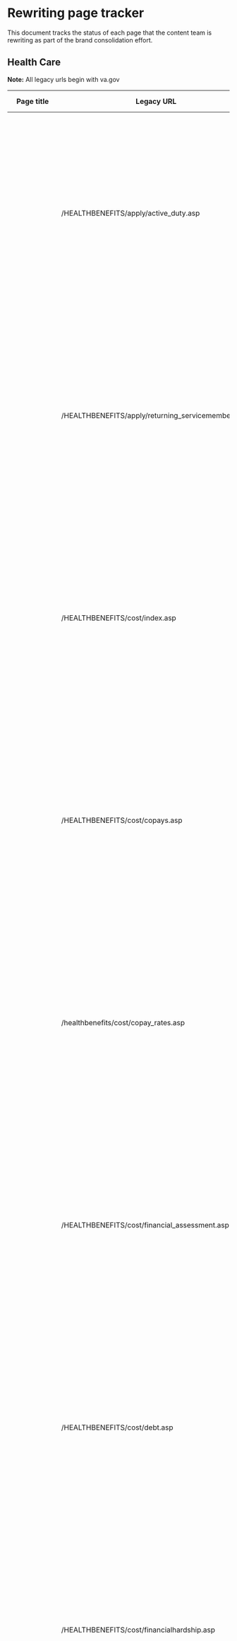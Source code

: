 
# Rewriting page tracker

This document tracks the status of each page that the content team is rewriting as part of the brand consolidation effort.

## Health Care

**Note:** All legacy urls begin with va.gov

| Page title | Legacy URL | New VA.gov page URL | Zenhub Ticket | Current rewriting status |
| --- | --- | --- | --- | --- |
| | /HEALTHBENEFITS/apply/active_duty.asp | | | <ul> <li> [X] First draft written </li><li> [X] Page in Github </li><li> [X] Danielle strategy/voice review & edit complete </li><li> [X] Final copy edit complete </li><li> [ ] Sent to SMEs for review</li><li> [ ] SME feedback received</li><li> [ ] SME feedback implemented</li><li> [ ] New page live</li> |
| | /HEALTHBENEFITS/apply/returning_servicemembers.asp | | | <ul> <li> [X] First draft written </li><li> [X] Page in Github </li><li> [X] Danielle strategy/voice review & edit complete </li><li> [X] Final copy edit complete </li><li> [ ] Sent to SMEs for review</li><li> [ ] SME feedback received</li><li> [ ] SME feedback implemented</li><li> [ ] New page live</li> |
| | /HEALTHBENEFITS/cost/index.asp | /health-care/about-va-health-benefits/cost-of-care/ | [#16095](https://app.zenhub.com/workspaces/vft-59c95ae5fda7577a9b3184f8/issues/department-of-veterans-affairs/vets.gov-team/16095) |  <ul> <li> [X] First draft written </li><li> [X] Page in Github </li><li> [X] Danielle strategy/voice review & edit complete </li><li> [X] Final copy edit complete </li><li> [X]Sent to SMEs for review</li><li> [X] SME feedback received</li><li> [ ] SME feedback implemented</li><li> [ ] New page live</li> |
| | /HEALTHBENEFITS/cost/copays.asp | /health-care/copay-rates/ | [#16095](https://app.zenhub.com/workspaces/vft-59c95ae5fda7577a9b3184f8/issues/department-of-veterans-affairs/vets.gov-team/16095) |  <ul> <li> [X] First draft written </li><li> [X] Page in Github </li><li> [X] Danielle strategy/voice review & edit complete </li><li> [X] Final copy edit complete </li><li> [X] Sent to SMEs for review</li><li> [X] SME feedback received</li><li> [ ] SME feedback implemented</li><li> [ ] New page live</li> |
| | /healthbenefits/cost/copay_rates.asp | /health-care/copay-rates/ | [#16095](https://app.zenhub.com/workspaces/vft-59c95ae5fda7577a9b3184f8/issues/department-of-veterans-affairs/vets.gov-team/16095) |  <ul> <li> [X] First draft written </li><li> [X] Page in Github </li><li> [X] Danielle strategy/voice review & edit complete </li><li> [X] Final copy edit complete </li><li> [X] Sent to SMEs for review</li><li> [X] SME feedback received</li><li> [ ] SME feedback implemented</li><li> [ ] New page live</li> |
| | /HEALTHBENEFITS/cost/financial_assessment.asp | /health-care/about-va-health-benefits/cost-of-care | [#16095](https://app.zenhub.com/workspaces/vft-59c95ae5fda7577a9b3184f8/issues/department-of-veterans-affairs/vets.gov-team/16095) |  <ul> <li> [X] First draft written </li><li> [X] Page in Github </li><li> [X] Danielle strategy/voice review & edit complete </li><li> [X] Final copy edit complete </li><li> [X] Sent to SMEs for review</li><li> [X] SME feedback received</li><li> [ ] SME feedback implemented</li><li> [ ] New page live</li> |
| | /HEALTHBENEFITS/cost/debt.asp | /health-care/pay-copay-bill/ | | <ul> <li> [X] First draft written </li><li> [X] Page in Github </li><li> [X] Danielle strategy/voice review & edit complete </li><li> [X] Final copy edit complete </li><li> [X] Sent to SMEs for review</li><li> [X] SME feedback received</li><li> [ ] SME feedback implemented</li><li> [ ] New page live</li> |
| | /HEALTHBENEFITS/cost/financialhardship.asp | /health-care/pay-copy-bill/financial-hardship/ | [#16095](https://app.zenhub.com/workspaces/vft-59c95ae5fda7577a9b3184f8/issues/department-of-veterans-affairs/vets.gov-team/16095) |  <ul> <li> [X] First draft written </li><li> [X] Page in Github </li><li> [X] Danielle strategy/voice review & edit complete </li><li> [X] Final copy edit complete </li><li> [X] Sent to SMEs for review</li><li> [X] SME feedback received</li><li> [ ] SME feedback implemented</li><li> [ ] New page live</li> |
| | /HEALTHBENEFITS/cost/disputes.asp | /health-care/pay-copay-bill/dispute-charges/ | | <ul> <li> [X] First draft written </li><li> [X] Page in Github </li><li> [X] Danielle strategy/voice review & edit complete </li><li> [X] Final copy edit complete </li><li> [X] Sent to SMEs for review</li><li> [X] SME feedback received</li><li> [ ] SME feedback implemented</li><li> [ ] New page live</li> |
| | /HEALTHBENEFITS/cost/make_a_payment.asp | /health-care/pay-copay-bill/ | |  <ul> <li> [X] First draft written </li><li> [X] Page in Github </li><li> [X] Danielle strategy/voice review & edit complete </li><li> [X] Final copy edit complete </li><li> [X] Sent to SMEs for review</li><li> [X] SME feedback received</li><li> [ ] SME feedback received</li><li> [ ] SME feedback implemented</li><li> [ ] New page live</li> |
| | /HEALTHBENEFITS/vadip/index.asp | | |  <ul> <li> [X] First draft written </li><li> [X] Page in Github </li><li> [X] Danielle strategy/voice review & edit complete </li><li> [X] Final copy edit complete </li><li> [X] Sent to SMEs for review</li><li> [X] SME feedback received</li><li> [ ] SME feedback received</li><li> [ ] SME feedback implemented</li><li> [ ] New page live</li> |
| Get a Veteran Health Identification Card (VHIC) | /HEALTHBENEFITS/vhic/index.asp | /health-care/get-health-id-card/ | [#16957](https://app.zenhub.com/workspaces/vft-59c95ae5fda7577a9b3184f8/issues/department-of-veterans-affairs/vets.gov-team/16957) | <ul> <li> [X] First draft written </li><li> [X] Page in Github </li><li> [X] Danielle strategy/voice review & edit complete </li><li> [ ] Final copy edit complete </li><li> [ ] Sent to SMEs for review</li><li> [ ] SME feedback received</li><li> [ ] SME feedback implemented</li><li> [ ] New page live</li> |
| | /HEALTHBENEFITS/vtp/beneficiary_travel.asp | | | <ul> <li> [X] First draft written </li><li> [X] Page in Github </li><li> [X] Danielle strategy/voice review & edit complete </li><li> [ ] Final copy edit complete </li><li> [ ] Sent to SMEs for review</li><li> [ ] SME feedback received</li><li> [ ] SME feedback implemented</li><li> [ ] New page live</li> |
| | /HEALTHBENEFITS/resources/priority_groups.asp | | | <ul> <li> [X] First draft written </li><li> [X] Page in Github </li><li> [X] Danielle strategy/voice review & edit complete </li><li> [X] Final copy edit complete </li><li> [X] Sent to SMEs for review</li><li> [X] SME feedback received</li><li> [ ] SME feedback implemented</li><li> [ ] New page live</li> |


## Disability

**Note:** All legacy urls begin with benefits.va.gov

| Page title | Legacy URL | New VA.gov page URL | Zenhub Ticket | Current rewriting status |
| --- | --- | --- | --- | --- |
| Reconstructing your records | /COMPENSATION/NPRC1973Fire.asp | | [#18470](https://app.zenhub.com/workspaces/vft-59c95ae5fda7577a9b3184f8/issues/department-of-veterans-affairs/vets.gov-team/18470) | <ul> <li> [X] First draft written </li><li> [X] Page in Github </li><li> [ ] Danielle strategy/voice review & edit complete </li><li> [ ] Final copy edit complete </li><li> [ ] Sent to SMEs for review</li><li> [ ] SME feedback received</li><li> [ ] SME feedback implemented</li><li> [ ] New page live</li> |
| | /compensation/dbq_disabilityexams.asp | | [#16973](https://app.zenhub.com/workspaces/vft-59c95ae5fda7577a9b3184f8/issues/department-of-veterans-affairs/vets.gov-team/16973) | <ul> <li> [X] First draft written </li><li> [X] Page in Github </li><li> [X] Danielle strategy/voice review & edit complete </li><li> [X] Final copy edit complete </li><li> [X] Sent to SMEs for review</li><li> [ ] SME feedback received</li><li> [ ] SME feedback implemented</li><li> [ ] New page live</li> |
| | /compensation/dbq_overview.asp | | [#16973](https://app.zenhub.com/workspaces/vft-59c95ae5fda7577a9b3184f8/issues/department-of-veterans-affairs/vets.gov-team/16973) | <ul> <li> [X] First draft written </li><li> [X] Page in Github </li><li> [X] Danielle strategy/voice review & edit complete </li><li> [X] Final copy edit complete </li><li> [X] Sent to SMEs for review</li><li> [ ] SME feedback received</li><li> [ ] SME feedback implemented</li><li> [ ] New page live</li> |
| | /compensation/dbq_veteraninstruct.asp | | [#16973](https://app.zenhub.com/workspaces/vft-59c95ae5fda7577a9b3184f8/issues/department-of-veterans-affairs/vets.gov-team/16973) | <ul> <li> [X] First draft written </li><li> [X] Page in Github </li><li> [X] Danielle strategy/voice review & edit complete </li><li> [X] Final copy edit complete </li><li> [X] Sent to SMEs for review</li><li> [ ] SME feedback received</li><li> [ ] SME feedback implemented</li><li> [ ] New page live</li> |
| | /compensation/dbq_ListByDBQFormName.asp | | [#16973](https://app.zenhub.com/workspaces/vft-59c95ae5fda7577a9b3184f8/issues/department-of-veterans-affairs/vets.gov-team/16973) | <ul> <li> [X] First draft written </li><li> [X] Page in Github </li><li> [X] Danielle strategy/voice review & edit complete </li><li> [X] Final copy edit complete </li><li> [X] Sent to SMEs for review</li><li> [ ] SME feedback received</li><li> [ ] SME feedback implemented</li><li> [ ] New page live</li> |
| | /compensation/dbq_ListBySymptom.asp | | [#16973](https://app.zenhub.com/workspaces/vft-59c95ae5fda7577a9b3184f8/issues/department-of-veterans-affairs/vets.gov-team/16973) | <ul> <li> [X] First draft written </li><li> [X] Page in Github </li><li> [X] Danielle strategy/voice review & edit complete </li><li> [X] Final copy edit complete </li><li> [X] Sent to SMEs for review</li><li> [ ] SME feedback received</li><li> [ ] SME feedback implemented</li><li> [ ] New page live</li> |
| | /compensation/rates-index.asp | | [#16956](https://app.zenhub.com/workspaces/vft-59c95ae5fda7577a9b3184f8/issues/department-of-veterans-affairs/vets.gov-team/16956) | <ul> <li> [X] First draft written </li><li> [X] Page in Github </li><li> [X] Danielle strategy/voice review & edit complete </li><li> [X] Final copy edit complete </li><li> [X] Sent to SMEs for review</li><li> [ ] SME feedback received</li><li> [ ] SME feedback implemented</li><li> [ ] New page live</li> |
| | /COMPENSATION/resources_comp01.asp | | [#16956](https://app.zenhub.com/workspaces/vft-59c95ae5fda7577a9b3184f8/issues/department-of-veterans-affairs/vets.gov-team/16956) | <ul> <li> [X] First draft written </li><li> [X] Page in Github </li><li> [X] Danielle strategy/voice review & edit complete </li><li> [X] Final copy edit complete </li><li> [X] Sent to SMEs for review</li><li> [ ] SME feedback received</li><li> [ ] SME feedback implemented</li><li> [ ] New page live</li> |
| | /COMPENSATION/resources_comp02.asp | | [#16956](https://app.zenhub.com/workspaces/vft-59c95ae5fda7577a9b3184f8/issues/department-of-veterans-affairs/vets.gov-team/16956) | <ul> <li> [X] First draft written </li><li> [X] Page in Github </li><li> [X] Danielle strategy/voice review & edit complete </li><li> [X] Final copy edit complete </li><li> [X] Sent to SMEs for review</li><li> [ ] SME feedback received</li><li> [ ] SME feedback implemented</li><li> [ ] New page live</li> |
| | /compensation/special_Benefit_Allowances_2018.asp | | [#16956](https://app.zenhub.com/workspaces/vft-59c95ae5fda7577a9b3184f8/issues/department-of-veterans-affairs/vets.gov-team/16956) | <ul> <li> [X] First draft written </li><li> [X] Page in Github </li><li> [X] Danielle strategy/voice review & edit complete </li><li> [X] Final copy edit complete </li><li> [X] Sent to SMEs for review</li><li> [ ] SME feedback received</li><li> [ ] SME feedback implemented</li><li> [ ] New page live</li> |
| | /compensation/sb2018.asp | | [#16956](https://app.zenhub.com/workspaces/vft-59c95ae5fda7577a9b3184f8/issues/department-of-veterans-affairs/vets.gov-team/16956) | <ul> <li> [X] First draft written </li><li> [X] Page in Github </li><li> [X] Danielle strategy/voice review & edit complete </li><li> [X] Final copy edit complete </li><li> [X] Sent to SMEs for review</li><li> [ ] SME feedback received</li><li> [ ] SME feedback implemented</li><li> [ ] New page live</li> |
| | /compensation/rates-index.asp#howcalc | | [#16956](https://app.zenhub.com/workspaces/vft-59c95ae5fda7577a9b3184f8/issues/department-of-veterans-affairs/vets.gov-team/16956) | <ul> <li> [X] First draft written </li><li> [X] Page in Github </li><li> [X] Danielle strategy/voice review & edit complete </li><li> [X] Final copy edit complete </li><li> [X] Sent to SMEs for review</li><li> [ ] SME feedback received</li><li> [ ] SME feedback implemented</li><li> [ ] New page live</li> |
| | /COMPENSATION/resources-rates-read-compAndSMC.asp | | [#16956](https://app.zenhub.com/workspaces/vft-59c95ae5fda7577a9b3184f8/issues/department-of-veterans-affairs/vets.gov-team/16956) | <ul> <li> [X] First draft written </li><li> [X] Page in Github </li><li> [X] Danielle strategy/voice review & edit complete </li><li> [X] Final copy edit complete </li><li> [X] Sent to SMEs for review</li><li> [ ] SME feedback received</li><li> [ ] SME feedback implemented</li><li> [ ] New page live</li> |


## Burials 

**Note:** All legacy urls begin with benefits.va.gov

### Specifically Dependency and Indemnity Compensation

| Page title | Legacy URL | New VA.gov page URL | Zenhub Ticket | Current rewriting status |
| --- | --- | --- | --- | --- |
| 2019 VA DIC surviving spouse and child benefit rates | /Compensation/current_rates_dic.asp | /burials-memorials/survivor-dic-rates/ | [#18325](https://app.zenhub.com/workspaces/vft-59c95ae5fda7577a9b3184f8/issues/department-of-veterans-affairs/vets.gov-team/18325) | <ul> <li> [X] First draft written </li><li> [X] Page in Github and initial copy edit complete </li><li> [X] Danielle strategy/voice review & edit complete </li><li> [X] Final copy edit complete </li><li> [X] Sent to SMEs for review</li><li> [ ] SME feedback received</li><li> [ ] SME feedback implemented</li><li> [ ] New page live</li> | 
| 2019 VA DIC surviving spouse and child benefit rates | /COMPENSATION/resources-rates-read-dic.asp | /burials-memorials/survivor-dic-rates/ | [#18325](https://app.zenhub.com/workspaces/vft-59c95ae5fda7577a9b3184f8/issues/department-of-veterans-affairs/vets.gov-team/18325) | <ul> <li> [X] First draft written </li><li> [X] Page in Github and initial copy edit complete </li><li> [X] Danielle strategy/voice review & edit complete </li><li> [X] Final copy edit complete </li><li> [X] Sent to SMEs for review</li><li> [ ] SME feedback received</li><li> [ ] SME feedback implemented</li><li> [ ] New page live</li> | 
| 2019 VA DIC surviving parent benefit rates | /Pension/current_rates_Parents_DIC_pen.asp | /burials-memorials/parent-dic-rates/ | [#18325](https://app.zenhub.com/workspaces/vft-59c95ae5fda7577a9b3184f8/issues/department-of-veterans-affairs/vets.gov-team/18325) | <ul> <li> [X] First draft written </li><li> [X] Page in Github and initial copy edit complete </li><li> [X] Danielle strategy/voice review & edit complete </li><li> [X] Final copy edit complete </li><li> [X] Sent to SMEs for review</li><li> [ ] SME feedback received</li><li> [ ] SME feedback implemented</li><li> [ ] New page live</li> | 
| 2019 VA DIC surviving parent benefit rates | /COMPENSATION/resources-rates-read-parentsdic.asp | /burials-memorials/parent-dic-rates/ | [#18325](https://app.zenhub.com/workspaces/vft-59c95ae5fda7577a9b3184f8/issues/department-of-veterans-affairs/vets.gov-team/18325) | <ul> <li> [X] First draft written </li><li> [X] Page in Github and initial copy edit complete </li><li> [X] Danielle strategy/voice review & edit complete </li><li> [X] Final copy edit complete </li><li> [X] Sent to SMEs for review</li><li> [ ] SME feedback received</li><li> [ ] SME feedback implemented</li><li> [ ] New page live</li> | 

### NCA pages

**Note:** All legacy urls begin with cem.va.gov

| Page title | Legacy URL | New VA.gov page URL | Zenhub Ticket | Current rewriting status |
| --- | --- | --- | --- | --- |
| | /CEM/hmm/discharge_documents.asp | | | <ul> <li> [ ] First draft written </li><li> [ ] Page in Github </li><li> [ ] Danielle strategy/voice review & edit complete </li><li> [ ] Final copy edit complete </li><li> [ ] Sent to SMEs for review</li><li> [ ] SME feedback received</li><li> [ ] SME feedback implemented</li><li> [ ] New page live</li> |
| | /cem/burial_benefits/burial_at_sea.asp | /burial-at-sea/ | [#18930](https://app.zenhub.com/workspaces/vft-59c95ae5fda7577a9b3184f8/issues/department-of-veterans-affairs/vets.gov-team/18930) | <ul> <li> [ ] First draft written </li><li> [ ] Page in Github </li><li> [ ] Danielle strategy/voice review & edit complete </li><li> [ ] Final copy edit complete </li><li> [ ] Sent to SMEs for review</li><li> [ ] SME feedback received</li><li> [ ] SME feedback implemented</li><li> [ ] New page live</li> |
| | /cem/burial_benefits/private_cemetery.asp | /burial-in-private-cemetery/ | [#18931](https://app.zenhub.com/workspaces/vft-59c95ae5fda7577a9b3184f8/issues/department-of-veterans-affairs/vets.gov-team/18931) | <ul> <li> [ ] First draft written </li><li> [ ] Page in Github </li><li> [ ] Danielle strategy/voice review & edit complete </li><li> [ ] Final copy edit complete </li><li> [ ] Sent to SMEs for review</li><li> [ ] SME feedback received</li><li> [ ] SME feedback implemented</li><li> [ ] New page live</li> |
| | /cem/hmm/types.asp | | | <ul> <li> [ ] First draft written </li><li> [ ] Page in Github </li><li> [ ] Danielle strategy/voice review & edit complete </li><li> [ ] Final copy edit complete </li><li> [ ] Sent to SMEs for review</li><li> [ ] SME feedback received</li><li> [ ] SME feedback implemented</li><li> [ ] New page live</li> |
| | /cem/hmm/replacements.asp | | | <ul> <li> [ ] First draft written </li><li> [ ] Page in Github </li><li> [ ] Danielle strategy/voice review & edit complete </li><li> [ ] Final copy edit complete </li><li> [ ] Sent to SMEs for review</li><li> [ ] SME feedback received</li><li> [ ] SME feedback implemented</li><li> [ ] New page live</li> |
| | /cem/hmm/pre_WWI_era.asp | | | <ul> <li> [ ] First draft written </li><li> [ ] Page in Github </li><li> [ ] Danielle strategy/voice review & edit complete </li><li> [ ] Final copy edit complete </li><li> [ ] Sent to SMEs for review</li><li> [ ] SME feedback received</li><li> [ ] SME feedback implemented</li><li> [ ] New page live</li> |
| | /cem/hmm/abbreviations.asp | | | <ul> <li> [ ] First draft written </li><li> [ ] Page in Github </li><li> [ ] Danielle strategy/voice review & edit complete </li><li> [ ] Final copy edit complete </li><li> [ ] Sent to SMEs for review</li><li> [ ] SME feedback received</li><li> [ ] SME feedback implemented</li><li> [ ] New page live</li> |
| | /cem/hmm/emblems.asp | | | <ul> <li> [ ] First draft written </li><li> [ ] Page in Github </li><li> [ ] Danielle strategy/voice review & edit complete </li><li> [ ] Final copy edit complete </li><li> [ ] Sent to SMEs for review</li><li> [ ] SME feedback received</li><li> [ ] SME feedback implemented</li><li> [ ] New page live</li> |
| | /cem/cems/index.asp | | | <ul> <li> [ ] First draft written </li><li> [ ] Page in Github </li><li> [ ] Danielle strategy/voice review & edit complete </li><li> [ ] Final copy edit complete </li><li> [ ] Sent to SMEs for review</li><li> [ ] SME feedback received</li><li> [ ] SME feedback implemented</li><li> [ ] New page live</li> |
| | /cems/listcem.asp | | | <ul> <li> [ ] First draft written </li><li> [ ] Page in Github </li><li> [ ] Danielle strategy/voice review & edit complete </li><li> [ ] Final copy edit complete </li><li> [ ] Sent to SMEs for review</li><li> [ ] SME feedback received</li><li> [ ] SME feedback implemented</li><li> [ ] New page live</li> |
| | /cem/cems/doi.asp | | | <ul> <li> [ ] First draft written </li><li> [ ] Page in Github </li><li> [ ] Danielle strategy/voice review & edit complete </li><li> [ ] Final copy edit complete </li><li> [ ] Sent to SMEs for review</li><li> [ ] SME feedback received</li><li> [ ] SME feedback implemented</li><li> [ ] New page live</li> |


## Education

**Note:** All legacy urls begin with benefits.va.gov

| Page title | Legacy URL | New VA.gov page URL | Zenhub Ticket | Current rewriting status |
| --- | --- | --- | --- | --- |
| | /GIBILL/FGIB/Restoration.asp | | [#17696](https://app.zenhub.com/workspaces/vft-59c95ae5fda7577a9b3184f8/issues/department-of-veterans-affairs/vets.gov-team/17696) | <ul> <li> [X] First draft written </li><li> [X] Page in Github and initial copy edit complete </li><li> [ ] Danielle strategy/voice review & edit complete </li><li> [ ] Final copy edit complete </li><li> [ ] Sent to SMEs for review</li><li> [ ] SME feedback received</li><li> [ ] SME feedback implemented</li><li> [ ] New page live</li> |
| Compare VA education benefits | /GIBILL/comparison_chart.asp |  | [#17818](https://app.zenhub.com/workspaces/vft-59c95ae5fda7577a9b3184f8/issues/department-of-veterans-affairs/vets.gov-team/17818) | <ul> <li> [X] First draft written </li><li> [X] Page in Github </li><li> [ ] Danielle strategy/voice review & edit complete </li><li> [ ] Final copy edit complete </li><li> [ ] Sent to SMEs for review</li><li> [ ] SME feedback received</li><li> [ ] SME feedback implemented</li><li> [ ] New page live</li> |
| | /GIBILL/resources/benefits_resources/rate_tables.asp | | [#17828](https://app.zenhub.com/workspaces/vft-59c95ae5fda7577a9b3184f8/issues/department-of-veterans-affairs/vets.gov-team/17828) | <ul> <li> [X] First draft written </li><li> [X] Page in Github and initial copy edit complete</li><li> [ ] Danielle strategy/voice review & edit complete </li><li> [ ] Final copy edit complete </li><li> [ ] Sent to SMEs for review</li><li> [ ] SME feedback received</li><li> [ ] SME feedback implemented</li><li> [ ] New page live</li> |
| | /gibill/post911_residentraterequirements.asp | | | <ul> <li> [ ] First draft written </li><li> [ ] Page in Github </li><li> [ ] Danielle strategy/voice review & edit complete </li><li> [ ] Final copy edit complete </li><li> [ ] Sent to SMEs for review</li><li> [ ] SME feedback received</li><li> [ ] SME feedback implemented</li><li> [ ] New page live</li> |
| | /gibill/fgib/stem.asp | | | <ul> <li> [ ] First draft written </li><li> [ ] Page in Github </li><li> [ ] Danielle strategy/voice review & edit complete </li><li> [ ] Final copy edit complete </li><li> [ ] Sent to SMEs for review</li><li> [ ] SME feedback received</li><li> [ ] SME feedback implemented</li><li> [ ] New page live</li> |

## Pension

**Note:** Legacy urls begins with benefits.va.gov

| Page title | Legacy URL | New VA.gov page URL | Zenhub Ticket | Current rewriting status |
| --- | --- | --- | --- | --- |
| | /PENSION/current_protected_pension_rate_tables.asp | | | <ul> <li> [X] First draft written </li><li> [X] Page in Github </li><li> [X] Danielle strategy/voice review & edit complete </li><li> [ ] Final copy edit complete </li><li> [ ] Sent to SMEs for review</li><li> [ ] SME feedback received</li><li> [ ] SME feedback implemented</li><li> [ ] New page live</li> |


## Housing

**Note:** All legacy urls begins with benefits.va.gov

| Page title | Legacy URL | New VA.gov page URL | Zenhub Ticket | Current rewriting status |
| --- | --- | --- | --- | --- |
| | /homeloans/resources_veteran.asp | | | <ul> <li> [X] First draft written </li><li> [X] Page in Github </li><li> [ ] Danielle strategy/voice review & edit complete </li><li> [X] Final copy edit complete </li><li> [X] Sent to SMEs for review</li><li> [ ] SME feedback received</li><li> [ ] SME feedback implemented</li><li> [ ] New page live</li> |
| | /homeloans/purchaseco_loan_fee.asp | | | <ul> <li> [X] First draft written </li><li> [X] Page in Github </li><li> [X] Danielle strategy/voice review & edit complete </li><li> [X] Final copy edit complete </li><li> [X] Sent to SMEs for review</li><li> [ ] SME feedback received</li><li> [ ] SME feedback implemented</li><li> [ ] New page live</li> |
| | /homeloans/purchaseco_loan_limits.asp | | | <ul> <li> [X] First draft written </li><li> [X] Page in Github </li><li> [X] Danielle strategy/voice review & edit complete </li><li> [X] Final copy edit complete </li><li> [X] Sent to SMEs for review</li><li> [ ] SME feedback received</li><li> [ ] SME feedback implemented</li><li> [ ] New page live</li> |


## Life Insurance

**Note:** All legacy urls begins with benefits.va.gov

| Page title | Legacy URL | New VA.gov page URL | Zenhub Ticket | Current rewriting status |
| --- | --- | --- | --- | --- |
| | /INSURANCE/updatebene.asp | | [#17892](https://app.zenhub.com/workspaces/vft-59c95ae5fda7577a9b3184f8/issues/department-of-veterans-affairs/vets.gov-team/17892) | <ul> <li> [X] First draft written </li><li> [X] Page in Github </li><li> [ ] Danielle strategy/voice review & edit complete </li><li> [ ] Final copy edit complete </li><li> [ ] Sent to SMEs for review</li><li> [ ] SME feedback received</li><li> [ ] SME feedback implemented</li><li> [ ] New page live</li> |
| File a claim | /INSURANCE/sglivgli.asp | | [#17893](https://app.zenhub.com/workspaces/vft-59c95ae5fda7577a9b3184f8/issues/department-of-veterans-affairs/vets.gov-team/17893) | <ul> <li> [X] First draft written </li><li> [ ] Page in Github </li><li> [ ] Danielle strategy/voice review & edit complete </li><li> [ ] Final copy edit complete </li><li> [ ] Sent to SMEs for review</li><li> [ ] SME feedback received</li><li> [ ] SME feedback implemented</li><li> [ ] New page live</li> |
| | /INSURANCE/vgli_auto_pay.asp | | [#18844](https://app.zenhub.com/workspaces/vft-59c95ae5fda7577a9b3184f8/issues/department-of-veterans-affairs/vets.gov-team/18844) | <ul> <li> [X] First draft written </li><li> [ ] Page in Github </li><li> [ ] Danielle strategy/voice review & edit complete </li><li> [ ] Final copy edit complete </li><li> [ ] Sent to SMEs for review</li><li> [ ] SME feedback received</li><li> [ ] SME feedback implemented</li><li> [ ] New page live</li> |
| | /INSURANCE/uninsurable.asp | | [#18847](https://app.zenhub.com/workspaces/vft-59c95ae5fda7577a9b3184f8/issues/department-of-veterans-affairs/vets.gov-team/18847) | <ul> <li> [X] First draft written </li><li> [ ] Page in Github </li><li> [ ] Danielle strategy/voice review & edit complete </li><li> [ ] Final copy edit complete </li><li> [ ] Sent to SMEs for review</li><li> [ ] SME feedback received</li><li> [ ] SME feedback implemented</li><li> [ ] New page live</li> |
| | /INSURANCE/converting.asp | | [#17956](https://app.zenhub.com/workspaces/vft-59c95ae5fda7577a9b3184f8/issues/department-of-veterans-affairs/vets.gov-team/17956) | <ul> <li> [X] First draft written </li><li> [ ] Page in Github </li><li> [ ] Danielle strategy/voice review & edit complete </li><li> [ ] Final copy edit complete </li><li> [ ] Sent to SMEs for review</li><li> [ ] SME feedback received</li><li> [ ] SME feedback implemented</li><li> [ ] New page live</li> |
| | /INSURANCE/popups/non-payPOC.htm | | | <ul> <li> [ ] First draft written </li><li> [ ] Page in Github </li><li> [ ] Danielle strategy/voice review & edit complete </li><li> [ ] Final copy edit complete </li><li> [ ] Sent to SMEs for review</li><li> [ ] SME feedback received</li><li> [ ] SME feedback implemented</li><li> [ ] New page live</li> |
| Note: Adding content to existing Access Policy page | https://www.benefits.va.gov/insurance/choose.asp | | | <ul> <li> [ ] First draft written </li><li> [ ] Page in Github </li><li> [ ] Danielle strategy/voice review & edit complete </li><li> [ ] Final copy edit complete </li><li> [ ] Sent to SMEs for review</li><li> [ ] SME feedback received</li><li> [ ] SME feedback implemented</li><li> [ ] New page live</li> |
| | /INSURANCE/sgli_myths_rumors.asp | | [#17955}(https://app.zenhub.com/workspaces/vft-59c95ae5fda7577a9b3184f8/issues/department-of-veterans-affairs/vets.gov-team/17955) | <ul> <li> [ ] First draft written </li><li> [ ] Page in Github </li><li> [ ] Danielle strategy/voice review & edit complete </li><li> [ ] Final copy edit complete </li><li> [ ] Sent to SMEs for review</li><li> [ ] SME feedback received</li><li> [ ] SME feedback implemented</li><li> [ ] New page live</li> |
| | /INSURANCE/SOES.asp | | [#17958](https://app.zenhub.com/workspaces/vft-59c95ae5fda7577a9b3184f8/issues/department-of-veterans-affairs/vets.gov-team/17958) | <ul> <li> [X] First draft written </li><li> [ ] Page in Github </li><li> [ ] Danielle strategy/voice review & edit complete </li><li> [ ] Final copy edit complete </li><li> [ ] Sent to SMEs for review</li><li> [ ] SME feedback received</li><li> [ ] SME feedback implemented</li><li> [ ] New page live</li> |
| | /insurance/vgli_rates_compare_vgli.asp | | | <ul> <li> [ ] First draft written </li><li> [ ] Page in Github </li><li> [ ] Danielle strategy/voice review & edit complete </li><li> [ ] Final copy edit complete </li><li> [ ] Sent to SMEs for review</li><li> [ ] SME feedback received</li><li> [ ] SME feedback implemented</li><li> [ ] New page live</li> |
| | /INSURANCE/introCalc.asp | | [#18940](https://app.zenhub.com/workspaces/vft-59c95ae5fda7577a9b3184f8/issues/department-of-veterans-affairs/vets.gov-team/18940) | <ul> <li> [ ] First draft written </li><li> [ ] Page in Github </li><li> [ ] Danielle strategy/voice review & edit complete </li><li> [ ] Final copy edit complete </li><li> [ ] Sent to SMEs for review</li><li> [ ] SME feedback received</li><li> [ ] SME feedback implemented</li><li> [ ] New page live</li> |
| | /INSURANCE/forms/29-9.htm?_ga=2.146033777.490978866.1555358762-1938821928.1535326868 | | | <ul> <li> [ ] First draft written </li><li> [ ] Page in Github </li><li> [ ] Danielle strategy/voice review & edit complete </li><li> [ ] Final copy edit complete </li><li> [ ] Sent to SMEs for review</li><li> [ ] SME feedback received</li><li> [ ] SME feedback implemented</li><li> [ ] New page live</li> |
| | /insurance/tsgli_schedule_Schedule.asp | | [#18843](https://app.zenhub.com/workspaces/vft-59c95ae5fda7577a9b3184f8/issues/department-of-veterans-affairs/vets.gov-team/18843) | <ul> <li> [ ] First draft written </li><li> [ ] Page in Github </li><li> [ ] Danielle strategy/voice review & edit complete </li><li> [ ] Final copy edit complete </li><li> [ ] Sent to SMEs for review</li><li> [ ] SME feedback received</li><li> [ ] SME feedback implemented</li><li> [ ] New page live</li> |
| | /insurance/bfcs.asp | | [#18783](https://app.zenhub.com/workspaces/vft-59c95ae5fda7577a9b3184f8/issues/department-of-veterans-affairs/vets.gov-team/18783) | <ul> <li> [X] First draft written </li><li> [ ] Page in Github </li><li> [ ] Danielle strategy/voice review & edit complete </li><li> [ ] Final copy edit complete </li><li> [ ] Sent to SMEs for review</li><li> [ ] SME feedback received</li><li> [ ] SME feedback implemented</li><li> [ ] New page live</li> |
| | /insurance/select.asp | /life-insurance/closed-programs/ | [#18862](https://app.zenhub.com/workspaces/vft-59c95ae5fda7577a9b3184f8/issues/department-of-veterans-affairs/vets.gov-team/18862) | <ul> <li> [X] First draft written </li><li> [ ] Page in Github </li><li> [ ] Danielle strategy/voice review & edit complete </li><li> [ ] Final copy edit complete </li><li> [ ] Sent to SMEs for review</li><li> [ ] SME feedback received</li><li> [ ] SME feedback implemented</li><li> [ ] New page live</li> |
| | /INSURANCE/usgli.asp | /life-insurance/closed-programs/ | [#18862](https://app.zenhub.com/workspaces/vft-59c95ae5fda7577a9b3184f8/issues/department-of-veterans-affairs/vets.gov-team/18862) | <ul> <li> [X] First draft written </li><li> [ ] Page in Github </li><li> [ ] Danielle strategy/voice review & edit complete </li><li> [ ] Final copy edit complete </li><li> [ ] Sent to SMEs for review</li><li> [ ] SME feedback received</li><li> [ ] SME feedback implemented</li><li> [ ] New page live</li> |
| | /insurance/vri.asp | /life-insurance/closed-programs/ | [#18862](https://app.zenhub.com/workspaces/vft-59c95ae5fda7577a9b3184f8/issues/department-of-veterans-affairs/vets.gov-team/18862) | <ul> <li> [X] First draft written </li><li> [ ] Page in Github </li><li> [ ] Danielle strategy/voice review & edit complete </li><li> [ ] Final copy edit complete </li><li> [ ] Sent to SMEs for review</li><li> [ ] SME feedback received</li><li> [ ] SME feedback implemented</li><li> [ ] New page live</li> |
| | /INSURANCE/nsli.asp | /life-insurance/closed-programs/ | [#18862](https://app.zenhub.com/workspaces/vft-59c95ae5fda7577a9b3184f8/issues/department-of-veterans-affairs/vets.gov-team/18862) | <ul> <li> [X] First draft written </li><li> [ ] Page in Github </li><li> [ ] Danielle strategy/voice review & edit complete </li><li> [ ] Final copy edit complete </li><li> [ ] Sent to SMEs for review</li><li> [ ] SME feedback received</li><li> [ ] SME feedback implemented</li><li> [ ] New page live</li> |
| | /INSURANCE/capped_term.asp | /life-insurance/closed-programs/ | [#18862](https://app.zenhub.com/workspaces/vft-59c95ae5fda7577a9b3184f8/issues/department-of-veterans-affairs/vets.gov-team/18862) | <ul> <li> [X] First draft written </li><li> [ ] Page in Github </li><li> [ ] Danielle strategy/voice review & edit complete </li><li> [ ] Final copy edit complete </li><li> [ ] Sent to SMEs for review</li><li> [ ] SME feedback received</li><li> [ ] SME feedback implemented</li><li> [ ] New page live</li> |
| | /insurance/plans.asp | | | <ul> <li> [ ] First draft written </li><li> [ ] Page in Github </li><li> [ ] Danielle strategy/voice review & edit complete </li><li> [ ] Final copy edit complete </li><li> [ ] Sent to SMEs for review</li><li> [ ] SME feedback received</li><li> [ ] SME feedback implemented</li><li> [ ] New page live</li> |
| | /insurance/dividends_options.asp | | [#18968](https://app.zenhub.com/workspaces/vft-59c95ae5fda7577a9b3184f8/issues/department-of-veterans-affairs/vets.gov-team/18968 | <ul> <li> [ ] First draft written </li><li> [ ] Page in Github </li><li> [ ] Danielle strategy/voice review & edit complete </li><li> [ ] Final copy edit complete </li><li> [ ] Sent to SMEs for review</li><li> [ ] SME feedback received</li><li> [ ] SME feedback implemented</li><li> [ ] New page live</li> |


## Careers and Employment

| Page title | Legacy URL | New VA.gov page URL | Zenhub Ticket | Current rewriting status |
| --- | --- | --- | --- | --- |

